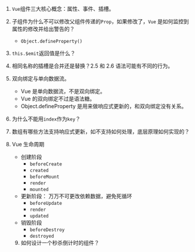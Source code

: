1. `Vue`组件三大核心概念：属性、事件、插槽。
2. 子组件为什么不可以修改父组件传递的`Prop`，如果修改了，`Vue` 是如何监控到属性的修改并给出警告的？
   - `Object.defineProperty()`
3. `this.$emit`返回值是什么？
4. 相同名称的插槽是合并还是替换？2.5 和 2.6 语法可能有不同的行为。
5. 双向绑定与单向数据流。

   - Vue 是单向数据流，不是双向绑定。
   - Vue 的双向绑定不过是语法糖。
   - Object.defineProperty 是用来做响应式更新的，和双向绑定没有关系。

6. 为什么不能用`index`作为`key`？
7. 数组有哪些方法支持响应式更新，如不支持如何处理，底层原理如何实现的？
8. Vue 生命周期

   - 创建阶段
     - `beforeCreate`
     - `created`
     - `beforeMount`
     - `render`
     - `mounted`
   - 更新阶段： 万万不可更改依赖数据，避免死循环
     - `beforeUpdate`
     - `render`
     - `updated`
   - 销毁阶段
     - `beforeDestroy`
     - `destroyed`

   9. 如何设计一个秒杀倒计时的组件？
